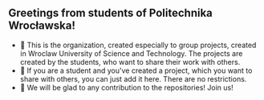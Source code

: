 ## Greetings from students of Politechnika Wrocławska!
* 🙋‍ This is the organization, created especially to group projects, created in Wroclaw University of Science and Technology. The projects are created by the students, who want to share their work with others.
* 🌈 If you are a student and you've created a project, which you want to share with others, you can just add it here. There are no restrictions.
* 🍿 We will be glad to any contribution to the repositories! Join us!
